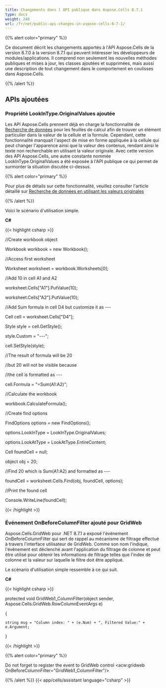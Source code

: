 ```yaml
---
title: Changements dans l API publique dans Aspose.Cells 8.7.1
type: docs
weight: 240
url: /fr/net/public-api-changes-in-aspose-cells-8-7-1/
---
```


{{% alert color="primary" %}} 

Ce document décrit les changements apportés à l'API Aspose.Cells de la version 8.7.0 à la version 8.7.1 qui peuvent intéresser les développeurs de modules/applications. Il comprend non seulement les nouvelles méthodes publiques et mises à jour, les classes ajoutées et supprimées, mais aussi une description de tout changement dans le comportement en coulisses dans Aspose.Cells.

{{% /alert %}} 
## **APIs ajoutées**
### **Propriété LookInType.OriginalValues ajoutée**
Les API Aspose.Cells prennent déjà en charge la fonctionnalité de [Recherche de données](/cells/fr/net/find-or-search-data/) pour les feuilles de calcul afin de trouver un élément particulier dans la valeur de la cellule et la formule. Cependant, cette fonctionnalité manquait l'aspect de mise en forme appliquée à la cellule qui peut changer l'apparence ainsi que la valeur des contenus, rendant ainsi le texte non recherchable en utilisant la valeur originale. Avec cette version des API Aspose.Cells, une autre constante nommée LookInType.OriginalValues a été exposée à l'API publique ce qui permet de surmonter la situation discutée ci-dessus.

{{% alert color="primary" %}} 

Pour plus de détails sur cette fonctionnalité, veuillez consulter l'article détaillé sur [Recherche de données en utilisant les valeurs originales](/cells/fr/net/search-data-using-original-values/)

{{% /alert %}} 

Voici le scénario d'utilisation simple.

**C#**

{{< highlight csharp >}}

 //Create workbook object

Workbook workbook = new Workbook();

//Access first worksheet

Worksheet worksheet = workbook.Worksheets[0];

//Add 10 in cell A1 and A2

worksheet.Cells["A1"].PutValue(10);

worksheet.Cells["A2"].PutValue(10);

//Add Sum formula in cell D4 but customize it as ---

Cell cell = worksheet.Cells["D4"];

Style style = cell.GetStyle();

style.Custom = "---";

cell.SetStyle(style);

//The result of formula will be 20

//but 20 will not be visible because

//the cell is formatted as ---

cell.Formula = "=Sum(A1:A2)";

//Calculate the workbook

workbook.CalculateFormula();

//Create find options

FindOptions options = new FindOptions();

options.LookInType = LookInType.OriginalValues;

options.LookAtType = LookAtType.EntireContent;

Cell foundCell = null;

object obj = 20;

//Find 20 which is Sum(A1:A2) and formatted as ---

foundCell = worksheet.Cells.Find(obj, foundCell, options);

//Print the found cell

Console.WriteLine(foundCell);

{{< /highlight >}}


### **Événement OnBeforeColumnFilter ajouté pour GridWeb**
Aspose.Cells.GridWeb pour .NET 8.7.1 a exposé l'événement OnBeforeColumnFilter qui sert de rappel au mécanisme de filtrage effectué à travers l'interface utilisateur de GridWeb. Comme son nom l'indique, l'événement est déclenché avant l'application du filtrage de colonne et peut être utilisé pour obtenir les informations de filtrage telles que l'index de colonne et la valeur sur laquelle le filtre doit être appliqué.

Le scénario d'utilisation simple ressemble à ce qui suit.

**C#**

{{< highlight csharp >}}

 protected void GridWeb1_ColumnFilter(object sender, Aspose.Cells.GridWeb.RowColumnEventArgs e)

{

    string msg = "Column index: " + (e.Num) + ", Filtered Value:" + e.Argument;

}

{{< /highlight >}}

{{% alert color="primary" %}} 

Do not forget to register the event to GridWeb control <acw:gridweb OnBeforeColumnFilter="GridWeb1_ColumnFilter"/>

{{% /alert %}}
{{< app/cells/assistant language="csharp" >}}
